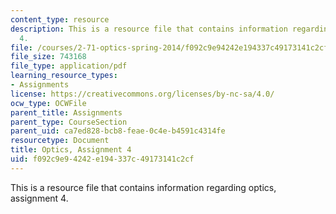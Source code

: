 ```yaml
---
content_type: resource
description: This is a resource file that contains information regarding optics, assignment
  4.
file: /courses/2-71-optics-spring-2014/f092c9e94242e194337c49173141c2cf_MIT2_71S14_HW_4.pdf
file_size: 743168
file_type: application/pdf
learning_resource_types:
- Assignments
license: https://creativecommons.org/licenses/by-nc-sa/4.0/
ocw_type: OCWFile
parent_title: Assignments
parent_type: CourseSection
parent_uid: ca7ed828-bcb8-feae-0c4e-b4591c4314fe
resourcetype: Document
title: Optics, Assignment 4
uid: f092c9e9-4242-e194-337c-49173141c2cf
---
```

This is a resource file that contains information regarding optics, assignment 4.